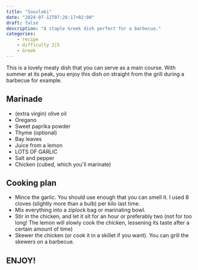 ```yaml
---
title: "Souvlaki"
date: "2024-07-12T07:26:17+02:00"
draft: false
description: "A staple Greek dish perfect for a barbecue."
categories: 
    - recipe
    - difficulty 2|5
    - Greek
---
```

This is a lovely meaty dish that you can serve as a main course. With summer at its peak, you enjoy this dish on straight from the grill during a barbecue for example. 

## Marinade
- (extra virgin) olive oil
- Oregano
- Sweet paprika powder
- Thyme (optional)
- Bay leaves
- Juice from a lemon
- LOTS OF GARLIC
- Salt and pepper
- Chicken (cubed, which you'll marinate)

## Cooking plan
- Mince the garlic. You should use enough that you can smell it. I used 8 cloves (slightly more than a bulb) per kilo last time.  
- Mix everything into a ziplock bag or marinating bowl.
- Stir in the chicken, and let it sit for an hour or preferably two (not for too long! The lemon will slowly cook the chicken, lessening its taste after a certain amount of time)
- Skewer the chicken (or cook it in a skillet if you want). You can grill the skewers on a barbecue. 

## ENJOY!
